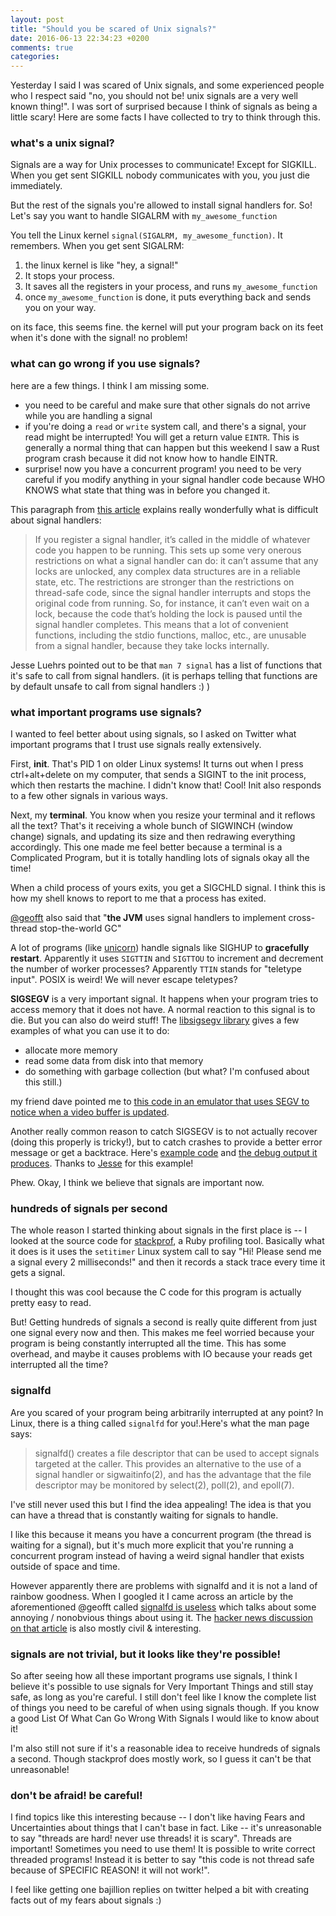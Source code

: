 ```yaml
---
layout: post
title: "Should you be scared of Unix signals?"
date: 2016-06-13 22:34:23 +0200
comments: true
categories: 
---
```


Yesterday I said I was scared of Unix signals, and some experienced people who I respect said "no, you should not be! unix signals are a very well known thing!". I was sort of surprised because I think of signals as being a little scary! Here are some facts I have collected to try to think through this.

### what's a unix signal?

Signals are a way for Unix processes to communicate! Except for SIGKILL. When you get sent SIGKILL nobody communicates with you, you just die immediately.

But the rest of the signals you're allowed to install signal handlers for. So! Let's say you want to handle SIGALRM with `my_awesome_function`

You tell the Linux kernel `signal(SIGALRM, my_awesome_function)`. It remembers. When you get sent SIGALRM: 

1. the linux kernel is like "hey, a signal!"
2. It stops your process.
3. It saves all the registers in your process, and runs `my_awesome_function`
4. once `my_awesome_function` is done, it puts everything back and sends you on your way.

on its face, this seems fine. the kernel will put your program back on its feet when it's done with the signal! no problem!

### what can go wrong if you use signals?

here are a few things. I think I am missing some.

* you need to be careful and make sure that other signals do not arrive while you are handling a signal
* if you're doing a `read` or `write` system call, and there's a signal, your read might be interrupted! You will get a return value `EINTR`. This is generally a normal thing that can happen but this weekend I saw a Rust program crash because it did not know how to handle EINTR.
* surprise! now you have a concurrent program! you need to be very careful if you modify anything in your signal handler code because WHO KNOWS what state that thing was in before you changed it. 

This paragraph from [this article](https://ldpreload.com/blog/signalfd-is-useless) explains really wonderfully what is difficult about signal handlers:

> If you register a signal handler, it’s called in the middle of whatever code
> you happen to be running. This sets up some very onerous restrictions on what
> a signal handler can do: it can’t assume that any locks are unlocked, any
> complex data structures are in a reliable state, etc. The restrictions are
> stronger than the restrictions on thread-safe code, since the signal handler
> interrupts and stops the original code from running. So, for instance, it
> can’t even wait on a lock, because the code that’s holding the lock is paused
> until the signal handler completes. This means that a lot of convenient
> functions, including the stdio functions, malloc, etc., are unusable from a
> signal handler, because they take locks internally.

Jesse Luehrs pointed out to be that `man 7 signal` has a list of functions that it's safe to call from signal handlers. (it is perhaps telling that functions are by default unsafe to call from signal handlers :) ) 

### what important programs use signals?

I wanted to feel better about using signals, so I asked on Twitter what important programs that I trust use signals really extensively.

First, **init**. That's PID 1 on older Linux systems! It turns out when I press ctrl+alt+delete on my computer, that sends a SIGINT to the init process, which then restarts the machine. I didn't know that! Cool! Init also responds to a few other signals in various ways.

Next, my **terminal**. You know when you resize your terminal and it reflows all the text? That's it receiving a whole bunch of SIGWINCH (window change) signals, and updating its size and then redrawing everything accordingly. This one made me feel better because a terminal is a Complicated Program, but it is totally handling lots of signals okay all the time!

When a child process of yours exits, you get a SIGCHLD signal. I think this is how my shell knows to report to me that a process has exited.

[@geofft](https://twitter.com/geofft) also said that "**the JVM** uses signal handlers to implement cross-thread stop-the-world GC"

A lot of programs (like [unicorn](http://unicorn.bogomips.org/SIGNALS.html)) handle signals like SIGHUP to **gracefully restart**. Apparently it uses `SIGTTIN` and `SIGTTOU` to increment and decrement the number of worker processes? Apparently `TTIN` stands for "teletype input". POSIX is weird! We will never escape teletypes?

**SIGSEGV** is a very important signal. It happens when your program tries to access memory that it does not have. A normal reaction to this signal is to die. But you can also do weird stuff! The [libsigsegv library](https://www.gnu.org/software/libsigsegv/) gives a few examples of what you can use it to do:

* allocate more memory
* read some data from disk into that memory
* do something with garbage collection (but what? I'm confused about this still.)

my friend dave pointed me to [this code in an emulator that uses SEGV to notice when a video buffer is updated](https://github.com/cebix/macemu/blob/b58a9260bd1422a28e4c0b7b6bb71d26603bc3e1/BasiliskII/src/CrossPlatform/video_vosf.h).

Another really common reason to catch SIGSEGV is to not actually recover (doing this properly is tricky!), but to catch crashes to provide a better error message or get a backtrace. Here's [example code](https://github.com/crawl/crawl/blob/master/crawl-ref/source/crash.cc) and [the debug output it produces](http://crawl.berotato.org/crawl/morgue/grandjackal/crash-grandjackal-20160608-001606.txt). Thanks to [Jesse](https://tozt.net/) for this example!

Phew. Okay, I think we believe that signals are important now.

### hundreds of signals per second

The whole reason I started thinking about signals in the first place is -- I looked at the source code for [stackprof](https://github.com/tmm1/stackprof), a Ruby profiling tool. Basically what it does is it uses the `setitimer` Linux system call to say "Hi! Please send me a signal every 2 milliseconds!" and then it records a stack trace every time it gets a signal.

I thought this was cool because the C code for this program is actually pretty easy to read.

But! Getting hundreds of signals a second is really quite different from just one signal every now and then. This makes me feel worried because your program is being constantly interrupted all the time. This has some overhead, and maybe it causes problems with IO because your reads get interrupted all the time?

### signalfd

Are you scared of your program being arbitrarily interrupted at any point? In Linux, there is a thing called `signalfd` for you!.Here's what the man page says:

> signalfd()  creates  a  file descriptor that can be used to accept
signals targeted at the caller.  This provides an alternative to the use
of a signal handler or sigwaitinfo(2), and has the advantage that the
file  descriptor  may  be  monitored  by  select(2), poll(2), and
epoll(7).

I've still never used this but I find the idea appealing! The idea is that you can have a thread that is constantly waiting for signals to handle.

I like this because it means you have a concurrent program (the thread is waiting for a signal), but it's much more explicit that you're running a concurrent program instead of having a weird signal handler that exists outside of space and time.

However apparently there are problems with signalfd and it is not a land of rainbow goodness. When I googled it I came across an article by the aforementioned @geofft called [signalfd is useless](https://ldpreload.com/blog/signalfd-is-useless) which talks about some annoying / nonobvious things about using it. The [hacker news discussion on that article](https://news.ycombinator.com/item?id=9564975) is also mostly civil & interesting.

### signals are not trivial, but it looks like they're possible!

So after seeing how all these important programs use signals, I think I believe it's possible to use signals for Very Important Things and still stay safe, as long as you're careful. I still don't feel like I know the complete list of things you need to be careful of when using signals though. If you know a good List Of What Can Go Wrong With Signals I would like to know about it!

I'm also still not sure if it's a reasonable idea to receive hundreds of signals a second. Though stackprof does mostly work, so I guess it can't be that unreasonable!

### don't be afraid! be careful!

I find topics like this interesting because -- I don't like having Fears and Uncertainties about things that I can't base in fact. Like -- it's unreasonable to say "threads are hard! never use threads! it is scary". Threads are important! Sometimes you need to use them! It is possible to write correct threaded programs! Instead it is better to say "this code is not thread safe because of SPECIFIC REASON! it will not work!".

I feel like getting one bajillion replies on twitter helped a bit with creating facts out of my fears about signals :)
